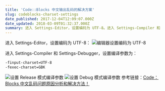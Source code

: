 ```yaml
---
title: 'Code::Blocks 中文输出乱码的解决方案'
slug: codeblocks-charset-settings
date_published: 2017-12-04T12:09:07.000Z
date_updated: 2018-03-09T01:32:37.000Z
summary: 进入 Settings-Editor，设置编码为 UTF-8。进入 Settings-Compiler 和 Settings-Debugger，设置编译参数为：-finput-charset=UTF-8 -fexec-charset=GBK
---
```


进入 Settings-Editor，设置编码为 UTF-8：
![编辑器设置编码为 UTF-8](https://home.armyja.cn/content/images/2017/12/Snipaste_2017-12-04_19-58-28.png)

进入 Settings-Compiler 和 Settings-Debugger，设置编译参数为：

```bash
-finput-charset=UTF-8
-fexec-charset=GBK
```

![设置 Release 模式编译参数](https://home.armyja.cn/content/images/2017/12/Snipaste_2017-12-04_20-03-11.png)
![设置 Debug 模式编译参数](https://home.armyja.cn/content/images/2017/12/Snipaste_2017-12-04_20-04-13.png)
参考链接：[Code：Blocks 中文乱码问题原因分析和解决方法！](http://blog.csdn.net/softman11/article/details/6121538)
